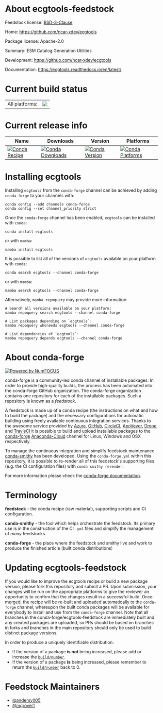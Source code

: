 About ecgtools-feedstock
========================

Feedstock license: [BSD-3-Clause](https://github.com/conda-forge/ecgtools-feedstock/blob/main/LICENSE.txt)

Home: https://github.com/ncar-xdev/ecgtools

Package license: Apache-2.0

Summary: ESM Catalog Generation Utilities

Development: https://github.com/ncar-xdev/ecgtools

Documentation: https://ecgtools.readthedocs.io/en/latest/

Current build status
====================


<table><tr><td>All platforms:</td>
    <td>
      <a href="https://dev.azure.com/conda-forge/feedstock-builds/_build/latest?definitionId=13907&branchName=main">
        <img src="https://dev.azure.com/conda-forge/feedstock-builds/_apis/build/status/ecgtools-feedstock?branchName=main">
      </a>
    </td>
  </tr>
</table>

Current release info
====================

| Name | Downloads | Version | Platforms |
| --- | --- | --- | --- |
| [![Conda Recipe](https://img.shields.io/badge/recipe-ecgtools-green.svg)](https://anaconda.org/conda-forge/ecgtools) | [![Conda Downloads](https://img.shields.io/conda/dn/conda-forge/ecgtools.svg)](https://anaconda.org/conda-forge/ecgtools) | [![Conda Version](https://img.shields.io/conda/vn/conda-forge/ecgtools.svg)](https://anaconda.org/conda-forge/ecgtools) | [![Conda Platforms](https://img.shields.io/conda/pn/conda-forge/ecgtools.svg)](https://anaconda.org/conda-forge/ecgtools) |

Installing ecgtools
===================

Installing `ecgtools` from the `conda-forge` channel can be achieved by adding `conda-forge` to your channels with:

```
conda config --add channels conda-forge
conda config --set channel_priority strict
```

Once the `conda-forge` channel has been enabled, `ecgtools` can be installed with `conda`:

```
conda install ecgtools
```

or with `mamba`:

```
mamba install ecgtools
```

It is possible to list all of the versions of `ecgtools` available on your platform with `conda`:

```
conda search ecgtools --channel conda-forge
```

or with `mamba`:

```
mamba search ecgtools --channel conda-forge
```

Alternatively, `mamba repoquery` may provide more information:

```
# Search all versions available on your platform:
mamba repoquery search ecgtools --channel conda-forge

# List packages depending on `ecgtools`:
mamba repoquery whoneeds ecgtools --channel conda-forge

# List dependencies of `ecgtools`:
mamba repoquery depends ecgtools --channel conda-forge
```


About conda-forge
=================

[![Powered by
NumFOCUS](https://img.shields.io/badge/powered%20by-NumFOCUS-orange.svg?style=flat&colorA=E1523D&colorB=007D8A)](https://numfocus.org)

conda-forge is a community-led conda channel of installable packages.
In order to provide high-quality builds, the process has been automated into the
conda-forge GitHub organization. The conda-forge organization contains one repository
for each of the installable packages. Such a repository is known as a *feedstock*.

A feedstock is made up of a conda recipe (the instructions on what and how to build
the package) and the necessary configurations for automatic building using freely
available continuous integration services. Thanks to the awesome service provided by
[Azure](https://azure.microsoft.com/en-us/services/devops/), [GitHub](https://github.com/),
[CircleCI](https://circleci.com/), [AppVeyor](https://www.appveyor.com/),
[Drone](https://cloud.drone.io/welcome), and [TravisCI](https://travis-ci.com/)
it is possible to build and upload installable packages to the
[conda-forge](https://anaconda.org/conda-forge) [Anaconda-Cloud](https://anaconda.org/)
channel for Linux, Windows and OSX respectively.

To manage the continuous integration and simplify feedstock maintenance
[conda-smithy](https://github.com/conda-forge/conda-smithy) has been developed.
Using the ``conda-forge.yml`` within this repository, it is possible to re-render all of
this feedstock's supporting files (e.g. the CI configuration files) with ``conda smithy rerender``.

For more information please check the [conda-forge documentation](https://conda-forge.org/docs/).

Terminology
===========

**feedstock** - the conda recipe (raw material), supporting scripts and CI configuration.

**conda-smithy** - the tool which helps orchestrate the feedstock.
                   Its primary use is in the construction of the CI ``.yml`` files
                   and simplify the management of *many* feedstocks.

**conda-forge** - the place where the feedstock and smithy live and work to
                  produce the finished article (built conda distributions)


Updating ecgtools-feedstock
===========================

If you would like to improve the ecgtools recipe or build a new
package version, please fork this repository and submit a PR. Upon submission,
your changes will be run on the appropriate platforms to give the reviewer an
opportunity to confirm that the changes result in a successful build. Once
merged, the recipe will be re-built and uploaded automatically to the
`conda-forge` channel, whereupon the built conda packages will be available for
everybody to install and use from the `conda-forge` channel.
Note that all branches in the conda-forge/ecgtools-feedstock are
immediately built and any created packages are uploaded, so PRs should be based
on branches in forks and branches in the main repository should only be used to
build distinct package versions.

In order to produce a uniquely identifiable distribution:
 * If the version of a package **is not** being increased, please add or increase
   the [``build/number``](https://docs.conda.io/projects/conda-build/en/latest/resources/define-metadata.html#build-number-and-string).
 * If the version of a package **is** being increased, please remember to return
   the [``build/number``](https://docs.conda.io/projects/conda-build/en/latest/resources/define-metadata.html#build-number-and-string)
   back to 0.

Feedstock Maintainers
=====================

* [@andersy005](https://github.com/andersy005/)
* [@mgrover1](https://github.com/mgrover1/)

